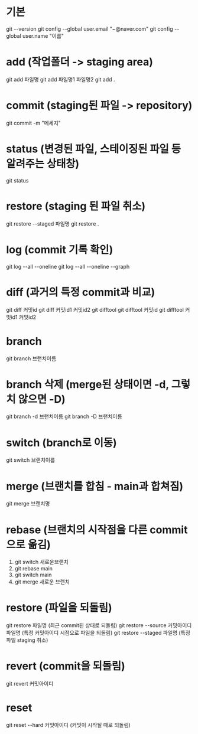 # 기본
 git --version
 git config --global user.email "~@naver.com"
 git config --global user.name "이름"

# add (작업폴더 -> staging area)
 git add 파일명
 git add 파일명1 파일명2
 git add . 

# commit (staging된 파일 -> repository)
 git commit -m "메세지"

# status (변경된 파일, 스테이징된 파일 등 알려주는 상태창)
 git status

# restore (staging 된 파일 취소)
 git restore --staged 파일명
 git restore .

# log (commit 기록 확인)
 git log --all --oneline
 git log --all --oneline --graph

# diff (과거의 특정 commit과 비교)
 git diff 커밋id
 git diff 커밋id1 커밋id2
 git difftool
 git difftool 커밋id
 git difftool 커밋id1 커밋id2

# branch
 git branch 브랜치이름

# branch 삭제 (merge된 상태이면 -d, 그렇치 않으면 -D)
 git branch -d 브랜치이름
 git branch -D 브랜치이름

# switch (branch로 이동)
 git switch 브랜치이름

# merge (브랜치를 합침 - main과 합쳐짐)
 git merge 브랜치명 

# rebase (브랜치의 시작점을 다른 commit으로 옮김)
1. git switch 새로운브랜치
2. git rebase main
3. git switch main
4. git merge 새로운 브랜치

# restore (파일을 되돌림)
 git restore 파일명 (최근 commit된 상태로 되돌림)
 git restore --source 커밋아이디 파일명 (특정 커밋아이디 시점으로 파일을 되돌림)
 git restore --staged 파일명 (특정 파일 staging 취소)

# revert (commit을 되돌림)
 git revert 커밋아이디

# reset
 git reset --hard 커밋아이디 (커밋이 시작될 때로 되돌림)